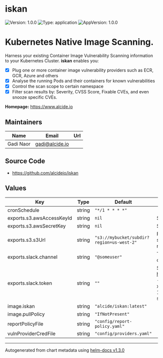 # iskan

![Version: 1.0.0](https://img.shields.io/badge/Version-1.0.0-informational?style=flat-square) ![Type: application](https://img.shields.io/badge/Type-application-informational?style=flat-square) ![AppVersion: 1.0.0](https://img.shields.io/badge/AppVersion-1.0.0-informational?style=flat-square)

# Kubernetes Native Image Scanning.

Harness your existing Container Image Vulnerability Scanning information to your Kubernetes Cluster.
**iskan** enables you:
- [x] Plug one or more container image vulnerability providers such as ECR, GCR, Azure and others
- [x] Analyse the running Pods and their containers for known vulnerabilities
- [x] Control the scan scope to certain namespace
- [x] Filter scan results by: Severity, CVSS Score, Fixable CVEs, and even snooze specific CVEs.

**Homepage:** <https://www.alcide.io>

## Maintainers

| Name | Email | Url |
| ---- | ------ | --- |
| Gadi Naor | gadi@alcide.io |  |

## Source Code

* <https://github.com/alcideio/iskan>

## Values

| Key | Type | Default | Description |
|-----|------|---------|-------------|
| cronSchedule | string | `"*/1 * * * *"` |  |
| exports.s3.awsAccessKeyId | string | `nil` | S3 AWS Access Key Id |
| exports.s3.awsSecretKey | string | `nil` | S3 AWS Secret Key |
| exports.s3.s3Url | string | `"s3://mybucket/subdir?region=us-west-2"` | Format: s3://mybucket/subdir?region=us-west-2 |
| exports.slack.channel | string | `"@someuser"` | The destination slack channel |
| exports.slack.token | string | `""` | Slack OAuth Token - https://api.slack.com/apps/ - should have the form: xoxb-12345678901-123456789012-somerandomstuff |
| image.iskan | string | `"alcide/iskan:latest"` |  |
| image.pullPolicy | string | `"IfNotPresent"` |  |
| reportPolicyFile | string | `"config/report-policy.yaml"` |  |
| vulnProviderCredFile | string | `"config/providers.yaml"` |  |

----------------------------------------------
Autogenerated from chart metadata using [helm-docs v1.3.0](https://github.com/norwoodj/helm-docs/releases/v1.3.0)
